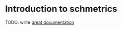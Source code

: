 # Introduction to schmetrics

TODO: write [great documentation](http://jacobian.org/writing/great-documentation/what-to-write/)

